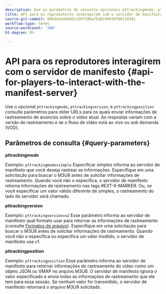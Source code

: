 ```yaml
---
description: Use os parâmetros de consulta opcionais pttrackingmode, pttrackingversion e pttrackingposition para obter URLs para os quais enviar informações de rastreamento de anúncio sobre o vídeo atual. As respostas variam com a versão de rastreamento e se o fluxo de vídeo está ao vivo ou sob demanda (VOD).
title: API para os reprodutores interagirem com o servidor de manifesto
source-git-commit: 89bdda1d4bd5c126f19ba75a819942df901183d1
workflow-type: tm+mt
source-wordcount: '260'
ht-degree: 0%

---
```



# API para os reprodutores interagirem com o servidor de manifesto {#api-for-players-to-interact-with-the-manifest-server}

Use o opcional `pttrackingmode`, `pttrackingversion`, e `pttrackingposition` consulte parâmetros para obter URLs para os quais enviar informações de rastreamento de anúncios sobre o vídeo atual. As respostas variam com a versão de rastreamento e se o fluxo de vídeo está ao vivo ou sob demanda (VOD).

## Parâmetros de consulta {#query-parameters}

**pttrackingmode**

Exemplo: `pttrackingmode=simple`
Especificar simples informa ao servidor de manifesto que você deseja rastrear as informações.
Especifique em uma solicitação para buscar o M3U8 antes de solicitar informações de rastreamento. Quando você não o especifica, o servidor de manifesto retorna informações de rastreamento nas tags #EXT-X-MARKER.
Ou, se você especificar um valor válido diferente de simples, o rastreamento do lado do servidor será chamado.

**pttrackingversion**

Exemplo: `pttrackingversion=v2`
Esse parâmetro informa ao servidor de manifesto qual formato usar para retornar as informações de rastreamento (consulte [Formatos de arquivo](/help/primetime-ad-insertion/~old-msapi-topics/ms-list-file-formats/ms-api-file-formats.md)).
Especifique em uma solicitação para buscar o M3U8 antes de solicitar informações de rastreamento. Quando você não o especifica ou especifica um valor inválido, o servidor de manifesto usa v1.

**pttrackingposition**

Exemplo: `pttrackingposition`
Esse parâmetro informa ao servidor de manifesto para retornar informações de rastreamento do vídeo como um objeto JSON ou VMAP no arquivo M3U8. O servidor de manifesto ignora o valor especificado e envia todas as informações de rastreamento que ele tem para essa sessão. Se nenhum valor for transmitido, o servidor de manifesto retornará o arquivo M3U8 solicitado.
